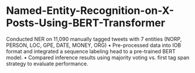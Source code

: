# Named-Entity-Recognition-on-X-Posts-Using-BERT-Transformer
Conducted NER on 11,090 manually tagged tweets with 7 entities (NORP, PERSON, LOC, GPE, DATE, MONEY, ORG)
• Pre-processed data into IOB format and integrated a sequence labeling head to a pre-trained BERT model.
• Compared inference results using majority voting vs. first tag span strategy to evaluate performance.

